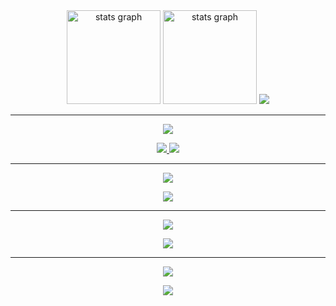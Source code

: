 <div align="center">
  <img src="https://github-readme-stats.vercel.app/api?username=Joel-IC&theme=neon&hide_border=false&include_all_commits=true&count_private=true" height="150" alt="stats graph"  />
  <img src="https://github-readme-streak-stats.herokuapp.com/?user=Joel-IC&theme=neon&hide_border=false" height="150" alt="stats graph"  />
  <img src="https://github-readme-stats.vercel.app/api/top-langs/?username=Joel-IC&theme=neon&hide_border=false&include_all_commits=true&count_private=true&layout=compact"  />
</div>

---

<div align="center">
  <p>
    <img src="https://readme-typing-svg.herokuapp.com?font=Sour+Gummy&pause=2000&color=F7D927&background=8BFF0000&center=true&width=435&lines=%3E%3E%3E++++TOOLS++++%3C%3C%3C">
  </p>
  <a href="https://skillicons.dev">
    <img src="https://skillicons.dev/icons?i=vscode,pycharm,androidstudio,arduino,idea,sublime,nodejs,cmake,github,git,npm,opencv,postman,robloxstudio"/>
    <img src="https://skillicons.dev/icons?i=blender,figma,matlab,ps,unity"/>
  </a>
</div>


---

<div align="center">
  <p>
    <img src="https://readme-typing-svg.herokuapp.com?font=Sour+Gummy&pause=2000&color=F7D927&background=8BFF0000&center=true&width=435&lines=%3E%3E%3E++++PROGRAMMING+LANGUAGES+AND+MARKUP++++%3C%3C%3C">
  </p>
  <a href="https://skillicons.dev">
    <img src="https://skillicons.dev/icons?i=css,html,js,ts,java,php,py" />
  </a>
</div>

---

<div align="center">
  <p>
    <img src="https://readme-typing-svg.herokuapp.com?font=Sour+Gummy&pause=2000&color=F7D927&background=8BFF0000&center=true&width=435&lines=%3E%3E%3E++++DATABASES++++%3C%3C%3C">  
  </p> 
  <a href="https://skillicons.dev">
    <img src="https://skillicons.dev/icons?i=mongodb,firebase,mysql">
  </a>
</div>

---

<div align="center">
  <p>
    <img src="https://readme-typing-svg.herokuapp.com?font=Sour+Gummy&pause=2000&color=F7D927&background=8BFF0000&center=true&width=435&lines=%3E%3E%3E++++FRAMEWORKS++++%3C%3C%3C">  
  </p> 
  <a href="https://skillicons.dev">
    <img src="https://skillicons.dev/icons?i=laravel,pytorch,tailwind,vue" />
  </a>
</div>


